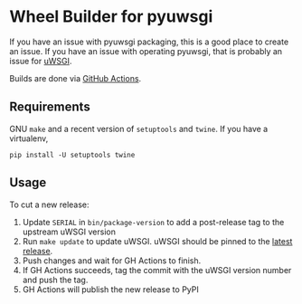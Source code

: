 # Wheel Builder for pyuwsgi

If you have an issue with pyuwsgi packaging, this is a good place to create an issue. If you have an issue with operating pyuwsgi, that is probably an issue for [uWSGI](https://github.com/unbit/uwsgi).

Builds are done via [GitHub Actions](https://github.com/lincolnloop/pyuwsgi-wheels/actions).

## Requirements

GNU `make` and a recent version of `setuptools` and `twine`. If you have a virtualenv,

```
pip install -U setuptools twine
```

## Usage

To cut a new release:

1. Update `SERIAL` in `bin/package-version` to add a post-release tag to the upstream uWSGI version
2. Run `make update` to update uWSGI. uWSGI should be pinned to the [latest release](https://github.com/unbit/uwsgi/releases).
3. Push changes and wait for GH Actions to finish.
4. If GH Actions succeeds, tag the commit with the uWSGI version number and push the tag.
5. GH Actions will publish the new release to PyPI
